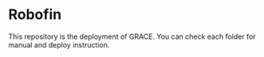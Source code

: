 # Robofin

This repository is the deployment of GRACE. You can check each folder for manual and deploy instruction.